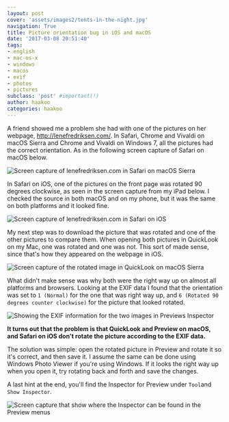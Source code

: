 ```yaml
---
layout: post
cover: 'assets/images2/tents-in-the-night.jpg'
navigation: True
title: Picture orientation bug in iOS and macOS
date: '2017-03-08 20:51:40'
tags:
- english
- mac-os-x
- windows
- macos
- exif
- photos
- pictures
subclass: 'post' #important(!)
author: haakoo
categories: haakoo
---
```


A friend showed me a problem she had with one of the pictures on her webpage, http://lenefredriksen.com/. In Safari, Chrome and Vivaldi on macOS Sierra and Chrome and Vivaldi on Windows 7, all the pictures had the correct orientation. As in the following screen capture of Safari on macOS below.

![Screen capture of lenefredriksen.com in Safari on macOS Sierra](/content/images/2017/03/Safari.png)

In Safari on iOS, one of the pictures on the front page was rotated 90 degrees clockwise, as seen in the screen capture from my iPad below. I checked the source in both macOS and on my phone, but it was the same on both platforms and it looked fine. 

![Screen capture of lenefredriksen.com in Safari on iOS](/content/images/2017/03/iPad.PNG)

My next step was to download the picture that was rotated and one of the other pictures to compare them. When opening both pictures in QuickLook on my Mac, one was rotated and one was not. This sort of made sense, since that's how they appeared on the webpage in iOS.

![Screen capture of the rotated image in QuickLook on macOS Sierra](/content/images/2017/03/MacOS-Sierra-QuickLook.png)

What didn't make sense was why both were the right way up on almost all platforms and browsers. Looking at the EXIF data I found that the orientation was set to `1 (Normal)` for the one that was right way up, and `6 (Rotated 90 degrees counter clockwise)` for the picture that looked rotated.

![Showing the EXIF information for the two images in Previews Inspector](/content/images/2017/03/Orientations.png)

**It turns out that the problem is that QuickLook and Preview on macOS, and Safari on iOS don't rotate the picture according to the EXIF data.**

The solution was simple: open the rotated picture in Preview and rotate it so it's correct, and then save it. I assume the same can be done using Windows Photo Viewer if you're using Windows. If it looks the right way up when you open it, try rotating back and forth and save the changes.

A last hint at the end, you'll find the Inspector for Preview under `Tool`and `Show Inspector`.

![Screen capture that show where the Inspector can be found in the Preview menus](/content/images/2017/03/Preview-Show-Inspector.png)
